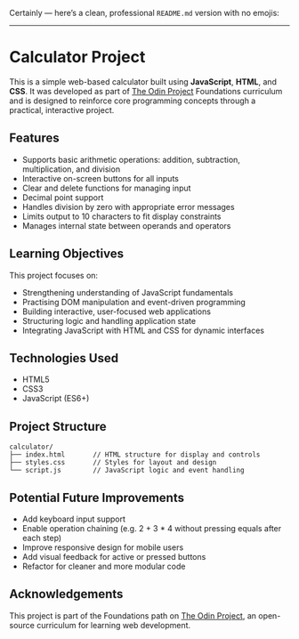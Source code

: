 Certainly — here’s a clean, professional `README.md` version with no emojis:

---

# Calculator Project

This is a simple web-based calculator built using **JavaScript**, **HTML**, and **CSS**. It was developed as part of [The Odin Project](https://www.theodinproject.com/) Foundations curriculum and is designed to reinforce core programming concepts through a practical, interactive project.

## Features

* Supports basic arithmetic operations: addition, subtraction, multiplication, and division
* Interactive on-screen buttons for all inputs
* Clear and delete functions for managing input
* Decimal point support
* Handles division by zero with appropriate error messages
* Limits output to 10 characters to fit display constraints
* Manages internal state between operands and operators

## Learning Objectives

This project focuses on:

* Strengthening understanding of JavaScript fundamentals
* Practising DOM manipulation and event-driven programming
* Building interactive, user-focused web applications
* Structuring logic and handling application state
* Integrating JavaScript with HTML and CSS for dynamic interfaces

## Technologies Used

* HTML5
* CSS3
* JavaScript (ES6+)

## Project Structure

```
calculator/
├── index.html       // HTML structure for display and controls
├── styles.css       // Styles for layout and design
└── script.js        // JavaScript logic and event handling
```

## Potential Future Improvements

* Add keyboard input support
* Enable operation chaining (e.g. 2 + 3 \* 4 without pressing equals after each step)
* Improve responsive design for mobile users
* Add visual feedback for active or pressed buttons
* Refactor for cleaner and more modular code

## Acknowledgements

This project is part of the Foundations path on [The Odin Project](https://www.theodinproject.com/), an open-source curriculum for learning web development.
